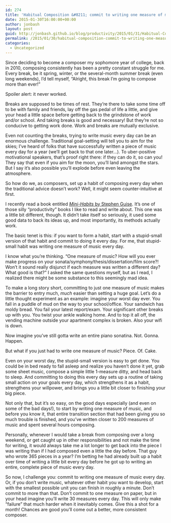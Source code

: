 ```yaml
---
id: 274
title: 'Habitual Composition &#8211; commit to writing one measure of music every day'
date: 2015-01-30T16:00:00+00:00
author: jonbash
layout: post
guid: http://jonbash.github.io/blog/productivity/2015/01/31/Habitual-Composition
permalink: /2015/01/30/habitual-composition-commit-to-writing-one-measure-of-music-every-day/
categories:
  - Uncategorized
---
```

<p>Since deciding to become a composer my sophomore year of college, back in 2010, composing consistently has been a pretty constant struggle for me. Every break, be it spring, winter, or the several-month summer break (even long weekends), I’d tell myself, “Alright, this break I’m going to compose more than ever!”</p>

<p>Spoiler alert: it never worked.</p>

<p>Breaks are supposed to be times of rest. They’re there to take some time off to be with family and friends, lay off the gas pedal of life a little, and give your head a little space before getting back to the grindstone of work and/or school. And taking breaks is good and necessary! But they’re not so conducive to getting work done. Work and breaks are mutually exclusive.</p>

<p>Even not counting the breaks, trying to write music every day can be an enormous challenge. Traditional goal-setting will tell you to aim for the skies; I’ve heard of folks that have successfully written a piece of music every day for a year (we’ll get back to that one later…). To uber-positive motivational speakers, that’s proof right there: if they can do it, so can you! They say that even if you aim for the moon, you’ll land amongst the stars. But I say it’s also possible you’ll explode before even leaving the atmosphere.</p>

<p>So how do we, as composers, set up a habit of composing every day when the traditional advice doesn’t work? Well, it might seem counter-intuitive at first.</p>

<p>I recently read a book entitled <a href="http://minihabits.com/"><em>Mini-Habits</em> by Stephen Guise</a>. It’s one of those silly “productivity” books I like to read and write about. This one was a little bit different, though. It didn’t take itself so seriously, it used some good data to back its ideas up, and most importantly, its methods actually work.</p>

<p>The basic tenet is this: if you want to form a habit, start with a stupid-small version of that habit and commit to doing it every day. For me, that stupid-small habit was writing one measure of music every day.</p>

<p>I know what you’re thinking. “One measure of music? How will you ever make progress on your sonata/symphony/thesis/dissertation/film score?! Won’t it sound really disjunct if each measure was written a different day? What good is that?” I asked the same questions myself, but as I read, I realized there might be some substance to this seemingly mad idea.</p>

<p>To make a long story short, committing to just one measure of music makes the barrier to entry much, <em>much</em> easier than setting a huge goal. Let’s do a little thought experiment as an example: imagine your worst day ever. You fall in a puddle of mud on the way to your school/office. Your sandwich has moldy bread. You fail your latest report/exam. Your significant other breaks up with you. You twist your ankle walking home. And to top it all off, the vending machine outside your apartment complex is broken. Also your wifi is down.</p>

<p>Now imagine you’ve still gotta write an entire piano sonatina. Not. Gonna. Happen.</p>

<p>But what if you just had to write one measure of music? Piece. Of. Cake.</p>

<p>Even on your worst day, the stupid-small version is easy to get done. You could be in bed ready to fall asleep and realize you haven’t done it yet, grab some sheet music, compose a simple little 1-measure ditty, and head back to sleep. And committing to doing this every day sets up a routine of taking small action on your goals every day, which strengthens it as a habit, strengthens your willpower, and brings you a little bit closer to finishing your big piece.</p>

<p>Not only that, but it’s so easy, on the good days especially (and even on some of the bad days!), to start by writing one measure of music, and before you know it, that entire transition section that had been giving you so much trouble is finished, and you’ve written closer to 200 measures of music and spent several hours composing.</p>

<p>Personally, whenever I would take a break from composing over a long weekend, or get caught up in other responsibilities and not make the time for writing, it would always take me a lot longer to get back into the piece I was writing than if I had composed even a little the day before. That guy who wrote 365 pieces in a year? I’m betting he had already built up a habit over time of writing a little bit every day before he got up to writing an entire, complete piece of music every day.</p>

<p>So now, I challenge you: commit to writing one measure of music every day. Or, if you don’t write music, whatever other habit you want to develop, start with the smallest possible unit you can finish in roughly a minute. Don’t commit to more than that. Don’t commit to one measure on paper, but in your head imagine you’ll write 30 measures every day. This will only make “failure” that much harder when it inevitably comes. Give this a shot for a month! Chances are good you’ll come out a better, more consistent composer.</p>